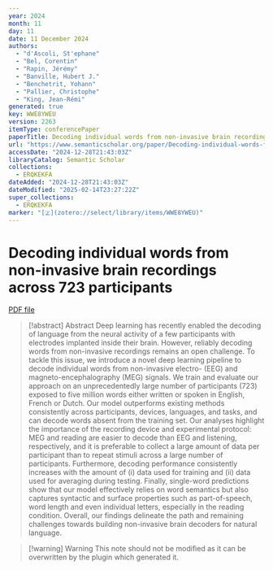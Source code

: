 ```yaml
---
year: 2024
month: 11
day: 11
date: 11 December 2024
authors:
  - "d'Ascoli, St'ephane"
  - "Bel, Corentin"
  - "Rapin, Jérémy"
  - "Banville, Hubert J."
  - "Benchetrit, Yohann"
  - "Pallier, Christophe"
  - "King, Jean-Rémi"
generated: true
key: WWE8YWEU
version: 2263
itemType: conferencePaper
paperTitle: Decoding individual words from non-invasive brain recordings across 723 participants
url: "https://www.semanticscholar.org/paper/Decoding-individual-words-from-non-invasive-brain-d'Ascoli-Bel/c81f6c09a99f8fa978be184982d9407202d3439b"
accessDate: "2024-12-28T21:43:03Z"
libraryCatalog: Semantic Scholar
collections:
  - ERQKEKFA
dateAdded: "2024-12-28T21:43:03Z"
dateModified: "2025-02-14T23:27:22Z"
super_collections:
  - ERQKEKFA
marker: "[🇿](zotero://select/library/items/WWE8YWEU)"
---
```


# Decoding individual words from non-invasive brain recordings across 723 participants

[PDF file](/Papers/PDFs/d'Ascoli%20et%20al.%202024undefined%20-%20Decoding%20individual%20words%20from%20non-invasive%20brain%20recordings%20across%20723%20participants.pdf)

> [!abstract] Abstract
> Deep learning has recently enabled the decoding of language from the neural activity of a few participants with electrodes implanted inside their brain. However, reliably decoding words from non-invasive recordings remains an open challenge. To tackle this issue, we introduce a novel deep learning pipeline to decode individual words from non-invasive electro- (EEG) and magneto-encephalography (MEG) signals. We train and evaluate our approach on an unprecedentedly large number of participants (723) exposed to five million words either written or spoken in English, French or Dutch. Our model outperforms existing methods consistently across participants, devices, languages, and tasks, and can decode words absent from the training set. Our analyses highlight the importance of the recording device and experimental protocol: MEG and reading are easier to decode than EEG and listening, respectively, and it is preferable to collect a large amount of data per participant than to repeat stimuli across a large number of participants. Furthermore, decoding performance consistently increases with the amount of (i) data used for training and (ii) data used for averaging during testing. Finally, single-word predictions show that our model effectively relies on word semantics but also captures syntactic and surface properties such as part-of-speech, word length and even individual letters, especially in the reading condition. Overall, our findings delineate the path and remaining challenges towards building non-invasive brain decoders for natural language.

>[!warning] Warning
> This note should not be modified as it can be overwritten by the plugin which generated it.

